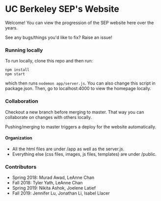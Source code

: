 # UC Berkeley SEP's Website
Welcome! You can view the progression of the SEP website here over the years.

See any bugs/things you'd like to fix? Raise an issue!

### Running locally
To run locally, clone this repo and then run:
```
npm install
npm start
```
which then runs `nodemon app/server.js`. You can also change this script in package.json. Then, go to localhost:4000 to view the homepage locally.

### Collaboration
Checkout a new branch before merging to master. That way you can collaborate on changes with others locally.

Pushing/merging to master triggers a deploy for the website automatically.

#### Organization
* All the html files are under /app as well as the server.js. 
* Everything else (css files, images, js files, templates) are under /public.

### Contributors
* Spring 2018: Murad Awad, LeAnne Chan
* Fall 2018: Tyler Yath, LeAnne Chan
* Spring 2019: Nikita Ashok, Joelene Latief
* Fall 2019: Jennifer Lu, Jonathan Li, Isabel Llacer
